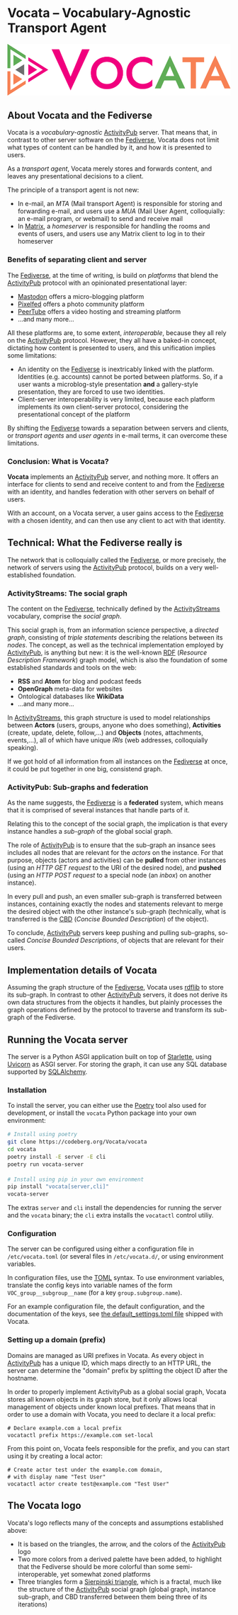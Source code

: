 # Vocata – Vocabulary-Agnostic Transport Agent

![Vocata logo](vocata.svg)

## About Vocata and the Fediverse

Vocata is a *vocabulary-agnostic* [ActivityPub] server.
That means that, in contrast to other server software
on the [Fediverse], Vocata does not limit what types
of content can be handled by it, and how it is presented
to users.

As a *transport agent*, Vocata merely stores and forwards
content, and leaves any presentational decisions to a
client.

The principle of a transport agent is not new:

* In e-mail, an *MTA* (Mail transport Agent) is responsible
  for storing and forwarding e-mail, and users use a *MUA*
  (Mail User Agent, colloquially: an e-mail program, or
  webmail) to send and receive mail
* In [Matrix], a *homeserver* is responsible for handling
  the rooms and events of users, and users use any Matrix
  client to log in to their homeserver

### Benefits of separating client and server

The [Fediverse], at the time of writing, is build on *platforms*
that blend the [ActivityPub] protocol with an opinionated
presentational layer:

* [Mastodon] offers a micro-blogging platform
* [Pixelfed] offers a photo community platform
* [PeerTube] offers a video hosting and streaming platform
* …and many more…

All these platforms are, to some extent, *interoperable*,
because they all rely on the [ActivityPub] protocol. However,
they all have a baked-in concept, dictating how content is
presented to users, and this unification implies some
limitations:

* An identity on the [Fediverse] is inextricably linked with
  the platform. Identities (e.g. accounts) cannot be ported
  between platforms. So, if a user wants a microblog-style
  presentation **and** a gallery-style presentation, they
  are forced to use two identities.
* Client-server interoperability is very limited, because
  each platform implements its own client-server protocol,
  considering the presentational concept of the platform

By shifting the [Fediverse] towards a separation between
servers and clients, or *transport agents* and *user agents*
in e-mail terms, it can overcome these limitations.


### Conclusion: What is Vocata?

**Vocata** implements an [ActivityPub] server, and nothing
more. It offers an interface for clients to send and
receive content to and from the [Fediverse] with an
identity, and handles federation with other servers on
behalf of users.

With an account, on a Vocata server, a user gains access
to the [Fediverse] with a chosen identity, and can then use
any client to act with that identity.


## Technical: What the Fediverse really is

The network that is colloquially called the [Fediverse], or
more precisely, the network of servers using the [ActivityPub]
protocol, builds on a very well-established foundation.

### ActivityStreams: The social graph

The content on the [Fediverse], technically defined by the
[ActivityStreams] vocabulary, comprise the *social graph*.

This social graph is, from an information science perspective,
a *directed graph*, consisting of *triple statements* describing
the relations between its *nodes*. The concept, as well as the
technical implementation employed by [ActivityPub], is anything
but new: it is the well-known [RDF] (*Resource Description Framework*)
graph model, which is also the foundation of some established
standards and tools on the web:

* **RSS** and **Atom** for blog and podcast feeds
* **OpenGraph** meta-data for websites
* Ontological databases like **WikiData**
* …and many more…

In [ActivityStreams], this graph structure is used to model
relationships between **Actors** (users, groups, anyone who does
something), **Activities** (create, update, delete, follow,…) and **Objects**
(notes, attachments, events,…), all of which have unique *IRIs*
(web addresses, colloquially speaking).

If we got hold of all information from all instances on the
[Fediverse] at once, it could be put together in one big, consistend
graph.

### ActivityPub: Sub-graphs and federation

As the name suggests, the [Fediverse] is a **federated** system,
which means that it is comprised of several instances that handle
parts of it.

Relating this to the concept of the social graph, the implication
is that every instance handles a *sub-graph* of the global social
graph.

The role of [ActivityPub] is to ensure that the sub-graph an
insance sees includes all nodes that are relevant for the *actors*
on the instance. For that purpose, objects (actors and activities)
can be **pulled** from other instances (using an *HTTP GET request*
to the URI of the desired node), and **pushed** (using an
*HTTP POST request* to a special node (an *inbox*) on another
instance).

In every pull and push, an even smaller sub-graph is transferred
between instances, containing exactly the nodes and statements
relevant to merge the desired object with the other instance's
sub-graph (technically, what is transferred is the [CBD]
(*Concise Bounded Description*) of the object).

To conclude, [ActivityPub] servers keep pushing and pulling
sub-graphs, so-called *Concise Bounded Descriptions*, of objects
that are relevant for their users.

## Implementation details of Vocata

Assuming the graph structure of the [Fediverse], Vocata
uses [rdflib] to store its sub-graph. In contrast to other
[ActivityPub] servers, it does not derive its own data
structures from the objects it handles, but plainly
processes the graph operations defined by the protocol
to traverse and transform its sub-graph of the Fediverse.

## Running the Vocata server

The server is a Python ASGI application built on top of
[Starlette], using [Uvicorn] as ASGI server. For storing
the graph, it can use any SQL database supported by
[SQLAlchemy].

### Installation

To install the server, you can either use the [Poetry]
tool also used for development, or install the `vocata`
Python package into your own environment:

```sh
# Install using poetry
git clone https://codeberg.org/Vocata/vocata
cd vocata
poetry install -E server -E cli
poetry run vocata-server

# Install using pip in your own environment
pip install "vocata[server,cli]"
vocata-server
```

The extras `server` and `cli` install the dependencies
for running the server and the `vocata` binary;
the `cli` extra installs the `vocatactl` control
utiliy.

### Configuration

The server can be configured using either a configuration
file in `/etc/vocata.toml` (or several files in `/etc/vocata.d/`,
or using environment variables.

In configuration files, use the [TOML] syntax. To use environment
variables, translate the config keys into variable names of the form
`VOC_group__subgroup__name` (for a key `group.subgroup.name`).

For an example configuration file, the default configuration, and
the documentation of the keys, see
[the default_settings.toml file](./vocata/default_settings.toml) shipped
with Vocata.

### Setting up a domain (prefix)

Domains are managed as URI prefixes in Vocata. As every object in
[ActivityPub] has a unique ID, which maps directly to an HTTP URL,
the server can determine the "domain" prefix by splitting the object
ID after the hostname.

In order to properly implement ActivityPub as a global social graph,
Vocata stores all known objects in its graph store, but it only allows
local management of objects under known local prefixes. That means
that in order to use a domain with Vocata, you need to declare it
a local prefix:

```shell
# Declare example.com a local prefix
vocatactl prefix https://example.com set-local
```

From this point on, Vocata feels responsible for the prefix, and
you can start using it by creating a local actor:

```shell
# Create actor test under the example.com domain,
# with display name "Test User"
vocatactl actor create test@example.com "Test User"
```

## The Vocata logo

Vocata's logo reflects many of the concepts and assumptions
established above:

* It is based on the triangles, the arrow, and the colors
  of the [ActivityPub] logo
* Two more colors from a derived palette have been added, to
  highlight that the Fediverse should be more colorful than
  some semi-interoperable, yet somewhat zoned platforms
* Three triangles form a [Sierpinski triangle], which is a
  fractal, much like the structure of the [ActivityPub] social
  graph (global graph, instance sub-graph, and CBD transferred
  between them being three of its iterations)


[ActivityPub]: https://activitypub.rocks/
[Fediverse]: https://fediverse.party/
[Matrix]: https://matrix.org/
[Mastodon]: https://joinmastodon.org/
[Pixelfed]: https://pixelfed.org/
[PeerTUbe]: https://joinpeertube.org/
[ActivityStreams]: https://www.w3.org/TR/activitystreams-core/
[RDF]: https://www.w3.org/RDF/
[CBD]: https://www.w3.org/Submission/CBD/
[rdflib]: https://rdflib.readthedocs.io/en/stable/
[Sierpinski triangle]: https://en.wikipedia.org/wiki/Sierpi%C5%84ski_triangle
[Starlette]: https://www.starlette.io/
[Uvicorn]: https://www.uvicorn.org/
[SQLAlchemy]: https://www.sqlalchemy.org/
[Poetry]: https://python-poetry.org/
[TOML]: https://toml.io/en/
